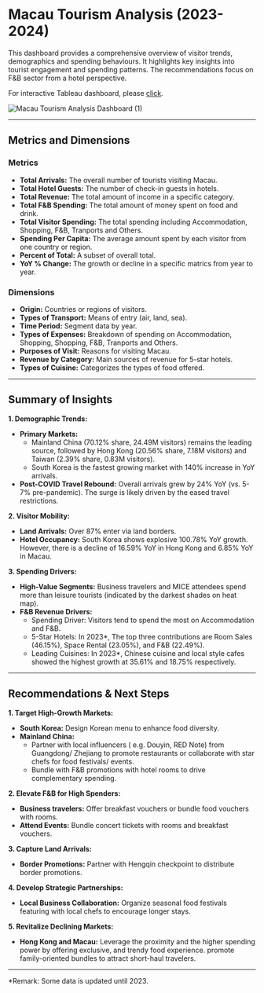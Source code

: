 # Macau Tourism Analysis (2023-2024)

This dashboard provides a comprehensive overview of visitor trends, demographics and spending behaviours. It highlights key insights into tourist engagement and spending patterns. The recommendations focus on F&B sector from a hotel perspective.

For interactive Tableau dashboard, please [click](https://public.tableau.com/views/FBTrend/MacauTourismAnalysisDashboard?:language=en-GB&publish=yes&:sid=&:redirect=auth&:display_count=n&:origin=viz_share_link).

![Macau Tourism Analysis Dashboard (1)](https://github.com/user-attachments/assets/35f69317-af95-4cfd-9e43-8f6980d8b660)

---

## Metrics and Dimensions
### Metrics
- **Total Arrivals:** The overall number of tourists visiting Macau.
- **Total Hotel Guests:** The number of check-in guests in hotels.
- **Total Revenue:** The total amount of income in a specific category.
- **Total F&B Spending:** The total amount of money spent on food and drink.
- **Total Visitor Spending:** The total spending including Accommodation, Shopping, F&B, Tranports and Others.
- **Spending Per Capita:** The average amount spent by each visitor from one country or region.
- **Percent of Total:** A subset of overall total.
- **YoY % Change:** The growth or decline in a specific matrics from year to year.

### Dimensions
- **Origin:** Countries or regions of visitors.
- **Types of Transport:** Means of entry (air, land, sea).
- **Time Period:** Segment data by year.
- **Types of Expenses:** Breakdown of spending on Accommodation, Shopping, Shopping, F&B, Tranports and Others.
- **Purposes of Visit:** Reasons for visiting Macau.
- **Revenue by Category:** Main sources of revenue for 5-star hotels.
- **Types of Cuisine:** Categorizes the types of food offered.

---

## Summary of Insights
**1. Demographic Trends:**
  - **Primary Markets:**
    - Mainland China (70.12% share, 24.49M visitors) remains the leading source, followed by Hong Kong (20.56% share, 7.18M visitors) and Taiwan (2.39% share, 0.83M visitors).
    - South Korea is the fastest growing market with 140% increase in YoY arrivals. 
  - **Post-COVID Travel Rebound:** Overall arrivals grew by 24% YoY (vs. 5-7% pre-pandemic). The surge is likely driven by the eased travel restrictions.


**2. Visitor Mobility:**
  - **Land Arrivals:** Over 87% enter via land borders.
  - **Hotel Occupancy:** South Korea shows explosive 100.78% YoY growth. However, there is a decline of 16.59% YoY in Hong Kong and 6.85% YoY in Macau.


**3. Spending Drivers:**
  - **High-Value Segments:** Business travelers and MICE attendees spend more than leisure tourists (indicated by the darkest shades on heat map).
  - **F&B Revenue Drivers:**
    - Spending Driver: Visitors tend to spend the most on Accommodation and F&B.
    - 5-Star Hotels: In 2023*, The top three contributions are Room Sales (46.15%), Space Rental (23.05%), and F&B (22.49%).
    - Leading Cuisines: In 2023*, Chinese cuisine and local style cafes showed the highest growth at 35.61% and 18.75% respectively.

---

## Recommendations & Next Steps
**1. Target High-Growth Markets:**
  - **South Korea:** Design Korean menu to enhance food diversity.
  - **Mainland China:**
    - Partner with local influencers ( e.g. Douyin, RED Note) from Guangdong/ Zhejiang to promote restaurants or collaborate with star chefs for food festivals/ events.
    - Bundle with F&B promotions with hotel rooms to drive complementary spending.

**2. Elevate F&B for High Spenders:**
  - **Business travelers:** Offer breakfast vouchers or bundle food vouchers with rooms.
  - **Attend Events:** Bundle concert tickets with rooms and breakfast vouchers.

**3. Capture Land Arrivals:**
  - **Border Promotions:** Partner with Hengqin checkpoint to distribute border promotions.

**4. Develop Strategic Partnerships:**
  - **Local Business Collaboration:** Organize seasonal food festivals featuring with local chefs to encourage longer stays.

**5. Revitalize Declining Markets:**
  - **Hong Kong and Macau:** Leverage the proximity and the higher spending power by offering exclusive, and trendy food experience. promote family-oriented bundles to attract short-haul travelers.

---
*Remark: Some data is updated until 2023.

